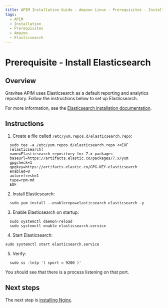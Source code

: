 ```yaml
---
title: APIM Installation Guide - Amazon Linux - Prerequisites - Install Elasticsearch
tags:
  - APIM
  - Installation
  - Prerequisites
  - Amazon
  - Elasticsearch
---
```



# Prerequisite - Install Elasticsearch

## Overview

Gravitee APIM uses Elasticsearch as a default reporting and analytics repository. Follow the instructions below to set up Elasticsearch.

For more information, see the [Elasticsearch installation documentation](https://www.elastic.co/guide/en/elasticsearch/reference/current/rpm.html#rpm-repo).

## Instructions

1. Create a file called `/etc/yum.repos.d/elasticsearch.repo`:

```
  sudo tee -a /etc/yum.repos.d/elasticsearch.repo <<EOF
  [elasticsearch]
  name=Elasticsearch repository for 7.x packages
  baseurl=https://artifacts.elastic.co/packages/7.x/yum
  gpgcheck=1
  gpgkey=https://artifacts.elastic.co/GPG-KEY-elasticsearch
  enabled=0
  autorefresh=1
  type=rpm-md
  EOF
```

2. Install Elasticsearch:

```
  sudo yum install --enablerepo=elasticsearch elasticsearch -y
```

3. Enable Elasticsearch on startup:

```
  sudo systemctl daemon-reload
  sudo systemctl enable elasticsearch.service
```

4. Start Elasticsearch:

```
sudo systemctl start elasticsearch.service
```

5. Verify:

```
  sudo ss -lntp '( sport = 9200 )'
```

You should see that there is a process listening on that port.

## Next steps

The next step is [installing Nginx](installation-guide-amazon-prerequisite-nginx.md).
